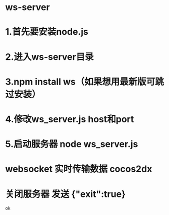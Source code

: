 ws-server
=========
1.首先要安装node.js
=========
2.进入ws-server目录
=========
3.npm install ws（如果想用最新版可跳过安装）
=========
4.修改ws_server.js host和port
=========
5.启动服务器 node ws_server.js
=========
websocket 实时传输数据 cocos2dx 
=========
关闭服务器 发送 {"exit":true}
=========

ok
